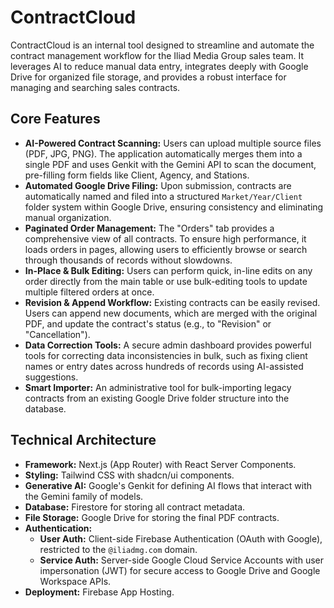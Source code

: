 # ContractCloud

ContractCloud is an internal tool designed to streamline and automate the contract management workflow for the Iliad Media Group sales team. It leverages AI to reduce manual data entry, integrates deeply with Google Drive for organized file storage, and provides a robust interface for managing and searching sales contracts.

## Core Features

-   **AI-Powered Contract Scanning:** Users can upload multiple source files (PDF, JPG, PNG). The application automatically merges them into a single PDF and uses Genkit with the Gemini API to scan the document, pre-filling form fields like Client, Agency, and Stations.
-   **Automated Google Drive Filing:** Upon submission, contracts are automatically named and filed into a structured `Market/Year/Client` folder system within Google Drive, ensuring consistency and eliminating manual organization.
-   **Paginated Order Management:** The "Orders" tab provides a comprehensive view of all contracts. To ensure high performance, it loads orders in pages, allowing users to efficiently browse or search through thousands of records without slowdowns.
-   **In-Place & Bulk Editing:** Users can perform quick, in-line edits on any order directly from the main table or use bulk-editing tools to update multiple filtered orders at once.
-   **Revision & Append Workflow:** Existing contracts can be easily revised. Users can append new documents, which are merged with the original PDF, and update the contract's status (e.g., to "Revision" or "Cancellation").
-   **Data Correction Tools:** A secure admin dashboard provides powerful tools for correcting data inconsistencies in bulk, such as fixing client names or entry dates across hundreds of records using AI-assisted suggestions.
-   **Smart Importer:** An administrative tool for bulk-importing legacy contracts from an existing Google Drive folder structure into the database.

## Technical Architecture

-   **Framework:** Next.js (App Router) with React Server Components.
-   **Styling:** Tailwind CSS with shadcn/ui components.
-   **Generative AI:** Google's Genkit for defining AI flows that interact with the Gemini family of models.
-   **Database:** Firestore for storing all contract metadata.
-   **File Storage:** Google Drive for storing the final PDF contracts.
-   **Authentication:**
    -   **User Auth:** Client-side Firebase Authentication (OAuth with Google), restricted to the `@iliadmg.com` domain.
    -   **Service Auth:** Server-side Google Cloud Service Accounts with user impersonation (JWT) for secure access to Google Drive and Google Workspace APIs.
-   **Deployment:** Firebase App Hosting.
